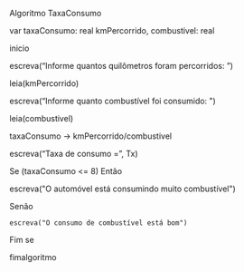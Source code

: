Algoritmo TaxaConsumo

var taxaConsumo: real
      kmPercorrido, combustivel: real

inicio

escreva(“Informe quantos quilômetros foram percorridos: ”)

leia(kmPercorrido)

escreva(“Informe quanto combustível foi consumido: ")

leia(combustivel)

taxaConsumo -> kmPercorrido/combustivel

escreva(“Taxa de consumo =”, Tx)

Se (taxaConsumo <= 8) Então

escreva("O automóvel está consumindo muito combustível")

Senão

	escreva("O consumo de combustível está bom")

Fim se

fimalgoritmo
